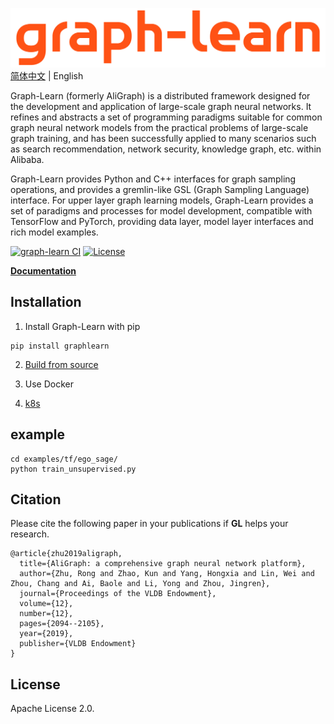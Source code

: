 ![GL](docs/images/graph-learn.png)
[简体中文](README.md) | English

Graph-Learn (formerly AliGraph) is a distributed framework designed for the development and application of large-scale graph neural networks.
It refines and abstracts a set of programming paradigms suitable for common graph neural network models from the practical problems of large-scale graph training, and has been successfully applied to many scenarios such as search recommendation, network security, knowledge graph, etc. within Alibaba.

Graph-Learn provides Python and C++ interfaces for graph sampling operations, and provides a gremlin-like GSL (Graph Sampling Language) interface. For upper layer graph learning models, Graph-Learn provides a set of paradigms and processes for model development, compatible with TensorFlow and PyTorch, providing data layer, model layer interfaces and rich model examples.


[![graph-learn CI](https://github.com/alibaba/graph-learn/workflows/graph-learn%20CI/badge.svg)](https://github.com/alibaba/graph-learn/actions)
[![License](https://img.shields.io/badge/License-Apache%202.0-blue.svg)](https://github.com/alibaba/graph-learn/blob/master/LICENSE)


[**Documentation**](https://graph-learn.readthedocs.io/en/latest/)
## Installation

1. Install Graph-Learn with pip
```
pip install graphlearn
```

2. [Build from source](docs/install_cn.md)

3. Use Docker

4. [k8s](docs/k8s.md)

## example
```
cd examples/tf/ego_sage/
python train_unsupervised.py
```

## Citation

Please cite the following paper in your publications if **GL** helps your research.

```
@article{zhu2019aligraph,
  title={AliGraph: a comprehensive graph neural network platform},
  author={Zhu, Rong and Zhao, Kun and Yang, Hongxia and Lin, Wei and Zhou, Chang and Ai, Baole and Li, Yong and Zhou, Jingren},
  journal={Proceedings of the VLDB Endowment},
  volume={12},
  number={12},
  pages={2094--2105},
  year={2019},
  publisher={VLDB Endowment}
}
```

## License

Apache License 2.0.
